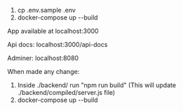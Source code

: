 1. cp .env.sample .env
2. docker-compose up --build

App available at localhost:3000

Api docs: localhost:3000/api-docs

Adminer: localhost:8080

When made any change:
1. Inside ./backend/ run "npm run build"  (This will update ./backend/compiled/server.js file)
2. docker-compose up --build
